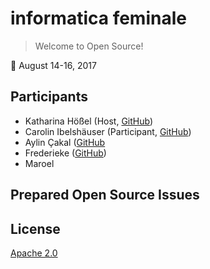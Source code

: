# informatica feminale

> Welcome to Open Source!

📅 August 14-16, 2017

## Participants
- Katharina Hößel (Host, [GitHub](https://github.com/katsel))
- Carolin Ibelshäuser (Participant, [GitHub](https://github.com/Caro-Lin))
- Aylin Çakal ([GitHub](https://github.com/aylincakal)
- Frederieke ([GitHub](https://github.com/frefell))
- Maroel 

## Prepared Open Source Issues

## License

[Apache 2.0](http://www.apache.org/licenses/LICENSE-2.0)
